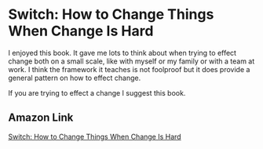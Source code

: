 # Switch: How to Change Things When Change Is Hard

I enjoyed this book. It gave me lots to think about when trying to effect change both on a small scale, like with myself or my family or with a team at work.  I think the framework it teaches is not foolproof but it does provide a general pattern on how to effect change.

If you are trying to effect a change I suggest this book.

## Amazon Link

[Switch: How to Change Things When Change Is Hard](https://www.amazon.com/Switch-Dan-Heath-Chip-Heath-audiobook/dp/B0038NLX9S/ref=sr_1_16?dchild=1&keywords=The+switch&qid=1633981248&sr=8-16)


